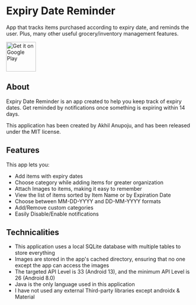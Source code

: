 # Expiry Date Reminder
App that tracks items purchased according to expiry date, and reminds the user. Plus, many other useful grocery/inventory management features.

<p align="left">
<a href="https://play.google.com/store/apps/details?id=com.anish.expirydatereminder">
    <img alt="Get it on Google Play"
        height="80"
        src="https://play.google.com/intl/en_us/badges/images/generic/en_badge_web_generic.png" />
</a>  
</p>


## About

Expiry Date Reminder is an app created to help you keep track of expiry dates. 
Get reminded by notifications once something is expiring within 14 days.

This application has been created by Akhil Anupoju, and has been released under the MIT license.

## Features

This app lets you:
- Add items with expiry dates
- Choose category while adding items for greater organization
- Attach Images to items, making it easy to remember
- View the list of items sorted by Item Name or by Expiration Date
- Choose between MM-DD-YYYY and DD-MM-YYYY formats
- Add/Remove custom categories
- Easily Disable/Enable notifications

## Technicalities

- This application uses a local SQLite database with multiple tables to store everything
- Images are stored in the app's cached directory, ensuring that no one except the app can access the images
- The targeted API Level is 33 (Android 13), and the minimum API Level is 26 (Android 8.0)
- Java is the only language used in this application
- I have not used any external Third-party libraries except androidx & Material
